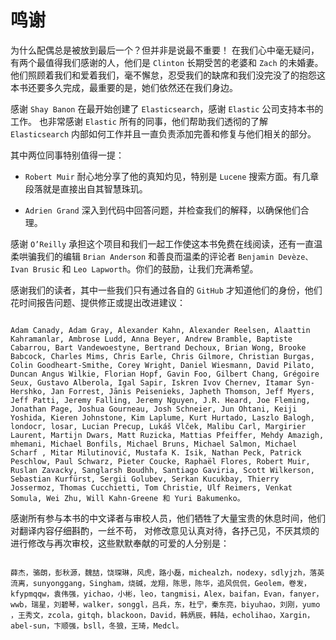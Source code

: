 # 鸣谢

为什么配偶总是被放到最后一个？但并非是说最不重要！ 在我们心中毫无疑问，有两个最值得我们感谢的人，他们是 `Clinton` 长期受苦的老婆和 `Zach` 的未婚妻。 他们照顾着我们和爱着我们，毫不懈怠，忍受我们的缺席和我们没完没了的抱怨这本书还要多久完成，最重要的是，她们依然还在我们身边。

感谢 `Shay Banon` 在最开始创建了 `Elasticsearch`，感谢 `Elastic` 公司支持本书的工作。 也非常感谢 `Elastic` 所有的同事，他们帮助我们透彻的了解 `Elasticsearch` 内部如何工作并且一直负责添加完善和修复与他们相关的部分。

其中两位同事特别值得一提：

* `Robert Muir` 耐心地分享了他的真知灼见，特别是 `Lucene` 搜索方面。有几章段落就是直接出自其智慧珠玑。

* `Adrien Grand` 深入到代码中回答问题，并检查我们的解释，以确保他们合理。

感谢 `O’Reilly` 承担这个项目和我们一起工作使这本书免费在线阅读，还有一直温柔哄骗我们的编辑 `Brian Anderson` 和善良而温柔的评论者 `Benjamin Devèze、Ivan Brusic` 和 `Leo Lapworth`。你们的鼓励，让我们充满希望。

感谢我们的读者，其中一些我们只有通过各自的 `GitHub` 才知道他们的身份，他们花时间报告问题、提供修正或提出改进建议：

```

Adam Canady, Adam Gray, Alexander Kahn, Alexander Reelsen, Alaattin Kahramanlar, Ambrose Ludd, Anna Beyer, Andrew Bramble, Baptiste Cabarrou, Bart Vandewoestyne, Bertrand Dechoux, Brian Wong, Brooke Babcock, Charles Mims, Chris Earle, Chris Gilmore, Christian Burgas, Colin Goodheart-Smithe, Corey Wright, Daniel Wiesmann, David Pilato, Duncan Angus Wilkie, Florian Hopf, Gavin Foo, Gilbert Chang, Grégoire Seux, Gustavo Alberola, Igal Sapir, Iskren Ivov Chernev, Itamar Syn-Hershko, Jan Forrest, Jānis Peisenieks, Japheth Thomson, Jeff Myers, Jeff Patti, Jeremy Falling, Jeremy Nguyen, J.R. Heard, Joe Fleming, Jonathan Page, Joshua Gourneau, Josh Schneier, Jun Ohtani, Keiji Yoshida, Kieren Johnstone, Kim Laplume, Kurt Hurtado, Laszlo Balogh, londocr, losar, Lucian Precup, Lukáš Vlček, Malibu Carl, Margirier Laurent, Martijn Dwars, Matt Ruzicka, Mattias Pfeiffer, Mehdy Amazigh, mhemani, Michael Bonfils, Michael Bruns, Michael Salmon, Michael Scharf , Mitar Milutinović, Mustafa K. Isik, Nathan Peck, Patrick Peschlow, Paul Schwarz, Pieter Coucke, Raphaël Flores, Robert Muir, Ruslan Zavacky, Sanglarsh Boudhh, Santiago Gaviria, Scott Wilkerson, Sebastian Kurfürst, Sergii Golubev, Serkan Kucukbay, Thierry Jossermoz, Thomas Cucchietti, Tom Christie, Ulf Reimers, Venkat Somula, Wei Zhu, Will Kahn-Greene 和 Yuri Bakumenko。

```

感谢所有参与本书的中文译者与审校人员，他们牺牲了大量宝贵的休息时间，他们对翻译内容仔细斟酌，一丝不苟， 对修改意见认真对待，各抒己见，不厌其烦的进行修改与再次审校，这些默默奉献的可爱的人分别是：


```

​薛杰​，​骆朗​，​彭秋源​，​魏喆​，​饶琛琳​，​风虎​，​路小磊​，​michealzh​，​nodexy​，​sdlyjzh​，​落英流离​，​sunyonggang​，​Singham​，​烧碱​，​龙翔​，​陈思​，​陈华​，​追风侃侃​，​Geolem​，​卷发​，​kfypmqqw​，​袁伟强​，​yichao，​​小彬​，​leo​，​tangmisi​，​Alex​，​baifan​，​Evan​，​fanyer，​​wwb​，​瑞星​，​刘碧琴​，​walker​，​songgl​，​吕兵​，​东​，​杜宁​，​秦东亮​，​biyuhao​，​刘刚​，​yumo​，​王秀文​，​zcola​，​gitqh​，​blackoon​，​David​，​韩炳辰​，​韩陆​，​echolihao​，​Xargin​，​abel-sun​，​卞顺强​，​bsll​，​冬狼​，​王琦​，​Medcl​。

```
